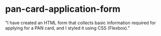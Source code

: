 # pan-card-application-form
"I have created an HTML form that collects basic information required for applying for a PAN card, and I styled it using CSS (Flexbox)."
